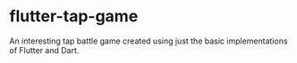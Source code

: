 # flutter-tap-game
An interesting tap battle game created using just the basic implementations of Flutter and Dart.
